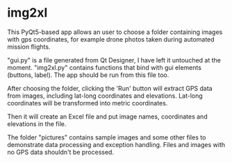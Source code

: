 # img2xl

This PyQt5-based app allows an user to choose a folder containing images with gps coordinates, for example drone photos taken during automated mission flights.

"gui.py" is a file generated from Qt Designer, I have left it untouched at the moment.
"img2xl.py" contains functions that bind with gui elements (buttons, label). The app should be run from this file too.

After choosing the folder, clicking the 'Run' button will extract GPS data from images, including lat-long coordinates and elevations. Lat-long coordinates will be transformed into metric coordinates.

Then it will create an Excel file and put image names, coordinates and elevations in the file.

The folder "pictures" contains sample images and some other files to demonstrate data processing and exception handling. Files and images with no GPS data shouldn't be processed.